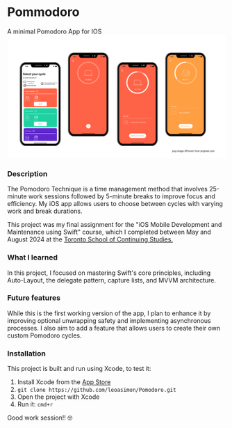 # Pommodoro
A minimal Pomodoro App for IOS
![Pomodoro presentation image](presentation/presentation.png)


### Description
The Pomodoro Technique is a time management method that involves 25-minute work sessions followed by 5-minute breaks to improve focus and efficiency. My iOS app allows users to choose between cycles with varying work and break durations.

This project was my final assignment for the "iOS Mobile Development and Maintenance using Swift" course, which I completed between May and August 2024 at the [Toronto School of Continuing Studies.](https://learn.utoronto.ca/)


### What I learned
In this project, I focused on mastering Swift's core principles, including Auto-Layout, the delegate pattern, capture lists, and MVVM architecture.

### Future features
While this is the first working version of the app, I plan to enhance it by improving optional unwrapping safety and implementing asynchronous processes. I also aim to add a feature that allows users to create their own custom Pomodoro cycles.


### Installation

This project is built and run using Xcode, to test it:
1. Install Xcode from the [App Store](https://developer.apple.com/download/)
2. ```git clone https://github.com/leoasimon/Pomodoro.git```
3. Open the project with Xcode
4. Run it: `cmd+r`

Good work session!! 🤓